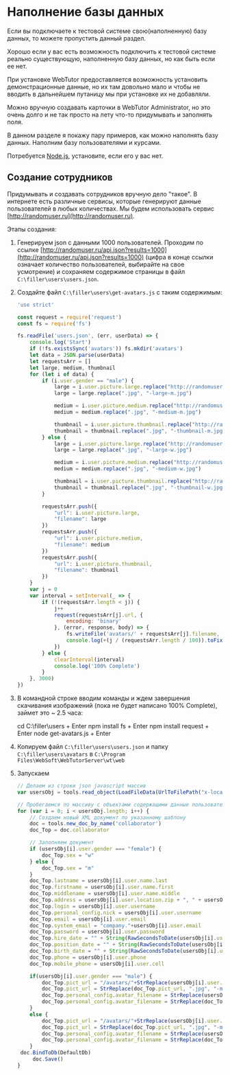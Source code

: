 # Наполнение базы данных

Если вы подключаете к тестовой системе свою\(наполненную\) базу данных, то можете пропустить данный раздел.

Хорошо если у вас есть возможность подключить к тестовой системе реально существующую, наполненную базу данных, но как быть если ее нет.

При установке WebTutor предоставляется возможность установить демонстрационные данные, но их там довольно мало и чтобы не вводить в дальнейшем путаницу мы при установке их не добавляли.

Можно вручную создавать карточки в WebTutor Administrator, но это очень долго и не так просто на лету что-то  придумывать и заполнять поля.

В данном разделе я покажу пару примеров, как можно наполнять базу данных. Наполним базу пользователями и курсами.

Потребуется [Node.js](https://nodejs.org/en/), установите, если его у вас нет.

## Создание сотрудников

Придумывать и создавать сотрудников вручную дело "такое". В интернете есть различные сервисы, которые генерируют данные пользователей в любых количествах. Мы будем использовать сервис [http://randomuser.ru](http://randomuser.ru).

Этапы создания:

1. Генерируем json c данными 1000 пользователей. Проходим по ссылке [http://randomuser.ru/api.json?results=1000](http://randomuser.ru/api.json?results=1000) \(цифра в конце ссылки означает количество пользователей, выбирайте на свое усмотрение\) и сохраняем содержимое страницы в файл `C:\filler\users\users.json`.
2. Создайте файл `C:\filler\users\get-avatars.js`  с таким содержимым:


   ```js
   'use strict'

   const request = require('request')
   const fs = require('fs')

   fs.readFile('users.json', (err, userData) => {
       console.log('Start')
       if (!fs.existsSync('avatars')) fs.mkdir('avatars')
       let data = JSON.parse(userData)
       let requestsArr = []
       let large, medium, thumbnail
       for (let i of data) {
           if (i.user.gender == "male") {
               large = i.user.picture.large.replace("http://randomuser.ru/images/men/", "")
               large = large.replace(".jpg", "-large-m.jpg")

               medium = i.user.picture.medium.replace("http://randomuser.ru/images/men/med/", "")
               medium = medium.replace(".jpg", "-medium-m.jpg")

               thumbnail = i.user.picture.thumbnail.replace("http://randomuser.ru/images/men/thumb/", "")
               thumbnail = thumbnail.replace(".jpg", "-thumbnail-m.jpg")
           } else {
               large = i.user.picture.large.replace("http://randomuser.ru/images/women/", "")
               large = large.replace(".jpg", "-large-w.jpg")

               medium = i.user.picture.medium.replace("http://randomuser.ru/images/women/med/", "")
               medium = medium.replace(".jpg", "-medium-w.jpg")

               thumbnail = i.user.picture.thumbnail.replace("http://randomuser.ru/images/women/thumb/", "")
               thumbnail = thumbnail.replace(".jpg", "-thumbnail-w.jpg")
           }

           requestsArr.push({
               "url": i.user.picture.large,
               "filename": large
           })
           requestsArr.push({
               "url": i.user.picture.medium,
               "filename": medium
           })
           requestsArr.push({
               "url": i.user.picture.thumbnail,
               "filename": thumbnail
           })
       }
       var j = 0
       var interval = setInterval(_ => {
           if (!(requestsArr.length < j)) {
               j++
               request(requestsArr[j].url, {
                   encoding: 'binary'
               }, (error, response, body) => {
                   fs.writeFile('avatars/' + requestsArr[j].filename, body, 'binary', _ => {})
                   console.log(+(j / (requestsArr.length / 100)).toFixed(2) +'%')
               })
           } else {
               clearInterval(interval)
               console.log('100% Complete')
           }
       }, 3000)
   })
   ```

3. В командной строке вводим команды и ждем завершения скачивания изображений \(пока не будет написано 100% Complete\), займет это ~ 2.5 часа:

   cd C:\filler\users + Enter npm install fs + Enter npm install request + Enter node get-avatars.js + Enter

4. Копируем файл `C:\filler\users\users.json` и папку `C:\filler\users\avatars` в `C:\Program Files\WebSoft\WebTutorServer\wt\web`
5. Запускаем 
   ```js
   // Делаем из строки json javascript массив
   var usersObj = tools.read_object(LoadFileData(UrlToFilePath("x-local://wt/web/users.json")), "json")

   // Пробегаемся по массиву с объектами содержащими данные пользователей и создаем записи в WebTutor
   for (var i = 0; i < usersObj.length; i++) {
       // Создаем новый XML документ по указанному шаблону
       doc = tools.new_doc_by_name('collaborator')
       doc_Top = doc.collaborator

       // Заполняем документ        
       if (usersObj[i].user.gender === "female") {
           doc_Top.sex = "w"
       } else {
           doc_Top.sex = "m"
       }
       doc_Top.lastname = usersObj[i].user.name.last
       doc_Top.firstname = usersObj[i].user.name.first
       doc_Top.middlename = usersObj[i].user.name.middle
       doc_Top.address = usersObj[i].user.location.zip + ", " + usersObj[i].user.location.state + ", " + usersObj[i].user.location.city + ", " + usersObj[i].user.location.street + " " + usersObj[i].user.location.building
       doc_Top.login = usersObj[i].user.username
       doc_Top.personal_config.nick = usersObj[i].user.username
       doc_Top.email = usersObj[i].user.email
       doc_Top.system_email = "company."+usersObj[i].user.email
       doc_Top.password = usersObj[i].user.password
       doc_Top.hire_date = "" + String(RawSecondsToDate(usersObj[i].user.registered))
       doc_Top.position_date = "" + String(RawSecondsToDate(usersObj[i].user.registered))
       doc_Top.birth_date = "" + String(RawSecondsToDate(usersObj[i].user.dob))
       doc_Top.phone = usersObj[i].user.phone
       doc_Top.mobile_phone = usersObj[i].user.cell

       if(usersObj[i].user.gender === "male") {
           doc_Top.pict_url = "/avatars/"+StrReplace(usersObj[i].user.picture.medium, "http://randomuser.ru/images/men/med/", "")
           doc_Top.pict_url = StrReplace(doc_Top.pict_url, ".jpg", "-medium-m.jpg")
           doc_Top.personal_config.avatar_filename = StrReplace(usersObj[i].user.picture.medium, "http://randomuser.ru/images/men/med/", "")
           doc_Top.personal_config.avatar_filename = StrReplace(doc_Top.personal_config.avatar_filename, ".jpg", "-medium-m.jpg")
       }
       else {
           doc_Top.pict_url = "/avatars/"+StrReplace(usersObj[i].user.picture.medium, "http://randomuser.ru/images/women/med/", "")
           doc_Top.pict_url = StrReplace(doc_Top.pict_url, ".jpg", "-medium-w.jpg")
           doc_Top.personal_config.avatar_filename = StrReplace(usersObj[i].user.picture.medium, "http://randomuser.ru/images/women/med/", "")
           doc_Top.personal_config.avatar_filename = StrReplace(doc_Top.personal_config.avatar_filename, ".jpg", "-medium-w.jpg")
       }
   	doc.BindToDb(DefaultDb)
    	doc.Save()
   }
   ```



